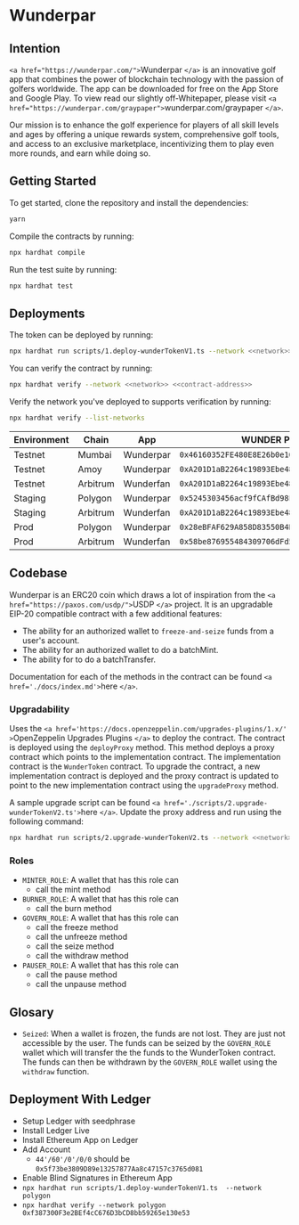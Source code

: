 # Wunderpar

## Intention

`<a href="https://wunderpar.com/">`Wunderpar `</a>` is an innovative golf app that combines the power of blockchain technology with the passion of golfers worldwide. The app can be downloaded for free on the App Store and Google Play. To view read our slightly off-Whitepaper, please visit `<a href="https://wunderpar.com/graypaper">`wunderpar.com/graypaper `</a>`.

Our mission is to enhance the golf experience for players of all skill levels and ages by offering a unique rewards system, comprehensive golf tools, and access to an exclusive marketplace, incentivizing them to play even more rounds, and earn while doing so.

## Getting Started

To get started, clone the repository and install the dependencies:

```bash
yarn
```

Compile the contracts by running:

```bash
npx hardhat compile
```

Run the test suite by running:

```bash
npx hardhat test
```

## Deployments

The token can be deployed by running:

```bash
npx hardhat run scripts/1.deploy-wunderTokenV1.ts --network <<network>>
```

You can verify the contract by running:

```bash
npx hardhat verify --network <<network>> <<contract-address>>
```

Verify the network you've deployed to supports verification by running:

```bash
npx hardhat verify --list-networks
```

| Environment | Chain    | App       | WUNDER Proxy                                 | V1 Implementation                            | V2 Implementation                            | DEFAULT_ADMIN                                | MINTER_ROLE                                  |
| ----------- | -------- | --------- | -------------------------------------------- | -------------------------------------------- | -------------------------------------------- | -------------------------------------------- | -------------------------------------------- |
| Testnet     | Mumbai   | Wunderpar | `0x46160352FE480E8E26b0e10FAaefDDF757Ba6Ec4` | `0x099E7B298851F9F2a468385DB6A2E3e90c73e035` |                                              | `0xA04703511790408902F71Bb2230c23591c4c54C4` | `0x7D78710570D65b17D860Dd6AC51ECa426cc8Ee9B` |
| Testnet     | Amoy     | Wunderpar | `0xA201D1aB2264c19893Ebe489280c1456a8B29EB6` | `0x8A03A5ff393DD6Bf38839ED5547D0D692D6f7b68` | `0x1176121630EcFCeaAEA1494246ed28824720b991` | `0xA04703511790408902F71Bb2230c23591c4c54C4` | `0x7D78710570D65b17D860Dd6AC51ECa426cc8Ee9B` |
| Testnet     | Arbitrum | Wunderfan | `0xA201D1aB2264c19893Ebe489280c1456a8B29EB6` | `0x8A03A5ff393DD6Bf38839ED5547D0D692D6f7b68` |                                              | `0xA04703511790408902F71Bb2230c23591c4c54C4` | `0x7D78710570D65b17D860Dd6AC51ECa426cc8Ee9B` |
| Staging     | Polygon  | Wunderpar | `0x5245303456acf9fCAfBd98Ff19BCA421580087cf` | `0xb7e5F5716c3563a1c410Aa8244A3C63924f1b0E8` |                                              | `0xA04703511790408902F71Bb2230c23591c4c54C4` | `0x7D78710570D65b17D860Dd6AC51ECa426cc8Ee9B` |
| Staging     | Arbitrum | Wunderfan | `0xA201D1aB2264c19893Ebe489280c1456a8B29EB6` | `0x8A03A5ff393DD6Bf38839ED5547D0D692D6f7b68` |                                              | `0xA04703511790408902F71Bb2230c23591c4c54C4` | `0x7D78710570D65b17D860Dd6AC51ECa426cc8Ee9B` |
| Prod        | Polygon  | Wunderpar | `0x28eBFAF629A858D83550B4B8292C7995aF2E32aa` | `0xc8Ba1B2270017f73e9e9Dc2A50779591D4177A8E` |                                              | `0x5f73be3809D89e13257877Aa8c47157c3765d081` | `0x7D78710570D65b17D860Dd6AC51ECa426cc8Ee9B` |
| Prod        | Arbitrum | Wunderfan | `0x58be876955484309706dFd5Fbccdf6D470666774` | `0x6A0033a18aA3369e44696CF022d3575a50Ed9316` |                                              | `0xB5a8A434912Ac6ff9Fa1b3C99fDC8Af5789b06b8` | `0x7D78710570D65b17D860Dd6AC51ECa426cc8Ee9B` |

## Codebase

Wunderpar is an ERC20 coin which draws a lot of inspiration from the `<a href="https://paxos.com/usdp/">`USDP `</a>` project. It is an upgradable EIP-20 compatible contract with a few additional features:

- The ability for an authorized wallet to `freeze-and-seize` funds from a user's account.
- The ability for an authorized wallet to do a batchMint.
- The ability for to do a batchTransfer.

Documentation for each of the methods in the contract can be found `<a href='./docs/index.md'>`here `</a>`.

### Upgradability

Uses the `<a href='https://docs.openzeppelin.com/upgrades-plugins/1.x/' >`OpenZeppelin Upgrades Plugins `</a>` to deploy the contract. The contract is deployed using the `deployProxy` method. This method deploys a proxy contract which points to the implementation contract. The implementation contract is the `WunderToken` contract. To upgrade the contract, a new implementation contract is deployed and the proxy contract is updated to point to the new implementation contract using the `upgradeProxy` method.

A sample upgrade script can be found `<a href='./scripts/2.upgrade-wunderTokenV2.ts'>`here `</a>`. Update the proxy address and run using the following command:

```bash
npx hardhat run scripts/2.upgrade-wunderTokenV2.ts --network <<network>>
```

### Roles

- `MINTER_ROLE`: A wallet that has this role can
  - call the mint method
- `BURNER_ROLE`: A wallet that has this role can
  - call the burn method
- `GOVERN_ROLE`: A wallet that has this role can
  - call the freeze method
  - call the unfreeze method
  - call the seize method
  - call the withdraw method
- `PAUSER_ROLE`: A wallet that has this role can
  - call the pause method
  - call the unpause method

## Glosary

- `Seized`: When a wallet is frozen, the funds are not lost. They are just not accessible by the user. The funds can be seized by the `GOVERN_ROLE` wallet which will transfer the the funds to the WunderToken contract. The funds can then be withdrawn by the `GOVERN_ROLE` wallet using the `withdraw` function.

## Deployment With Ledger

- Setup Ledger with seedphrase
- Install Ledger Live
- Install Ethereum App on Ledger
- Add Account
  - `44'/60'/0'/0/0` should be `0x5f73be3809D89e13257877Aa8c47157c3765d081`
- Enable Blind Signatures in Ethereum App
- `npx hardhat run scripts/1.deploy-wunderTokenV1.ts  --network polygon`
- `npx hardhat verify --network polygon 0xf387300F3e2BEf4cC676D3bCD8bb59265e130e53`
